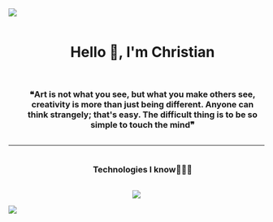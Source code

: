 
<!--horizontal divider(gradiant)-->
<img src="https://user-images.githubusercontent.com/73097560/115834477-dbab4500-a447-11eb-908a-139a6edaec5c.gif">

<!--h1 without bottom border-->
<div id="user-content-toc">
  <ul align="center">
    <summary><h1 style="display: inline-block">Hello 👋, I'm Christian</h1></summary>
  </ul>
</div>

<div id="user-content-toc">
  <ul align="center">
    <summary><h3 style="display: inline-block">❝Art is not what you see, but what you make others see, creativity is more than just being different. Anyone can think strangely; that's easy. The difficult thing is to be so simple to touch the mind❞</h3></summary>
  </ul>
</div>
<hr>

<!--h1 without bottom border-->
<div id="user-content-toc">
  <ul align="center">
    <summary><h3 style="display: inline-block">Technologies I know👨🏻‍💻</h3></summary>
  </ul>
</div>
<!--tech stack icons-->
<p align="center">
  <a href="https://skillicons.dev">
    <img src="https://skillicons.dev/icons?i=dotnet,cs,js,ts,angular,html,css,bootstrap,nodejs,express,mongodb,dynamodb,windows,linux,git,github,postman,visualstudio,vscode,powershell" />
    
  </a>
</p>
<!--horizontal divider(gradiant)-->
<img src="https://user-images.githubusercontent.com/73097560/115834477-dbab4500-a447-11eb-908a-139a6edaec5c.gif">


